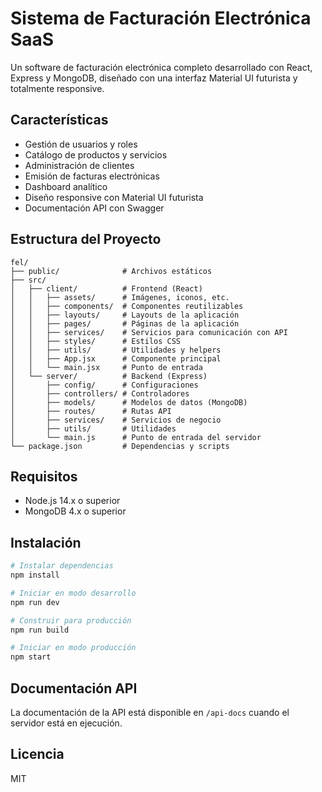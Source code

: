 # Sistema de Facturación Electrónica SaaS

Un software de facturación electrónica completo desarrollado con React, Express y MongoDB, diseñado con una interfaz Material UI futurista y totalmente responsive.

## Características

- Gestión de usuarios y roles
- Catálogo de productos y servicios
- Administración de clientes
- Emisión de facturas electrónicas
- Dashboard analítico
- Diseño responsive con Material UI futurista
- Documentación API con Swagger

## Estructura del Proyecto

```
fel/
├── public/              # Archivos estáticos
├── src/
│   ├── client/          # Frontend (React)
│   │   ├── assets/      # Imágenes, iconos, etc.
│   │   ├── components/  # Componentes reutilizables
│   │   ├── layouts/     # Layouts de la aplicación
│   │   ├── pages/       # Páginas de la aplicación
│   │   ├── services/    # Servicios para comunicación con API
│   │   ├── styles/      # Estilos CSS
│   │   ├── utils/       # Utilidades y helpers
│   │   ├── App.jsx      # Componente principal
│   │   └── main.jsx     # Punto de entrada
│   └── server/          # Backend (Express)
│       ├── config/      # Configuraciones
│       ├── controllers/ # Controladores
│       ├── models/      # Modelos de datos (MongoDB)
│       ├── routes/      # Rutas API
│       ├── services/    # Servicios de negocio
│       ├── utils/       # Utilidades
│       └── main.js      # Punto de entrada del servidor
└── package.json         # Dependencias y scripts
```

## Requisitos

- Node.js 14.x o superior
- MongoDB 4.x o superior

## Instalación

```bash
# Instalar dependencias
npm install

# Iniciar en modo desarrollo
npm run dev

# Construir para producción
npm run build

# Iniciar en modo producción
npm start
```

## Documentación API

La documentación de la API está disponible en `/api-docs` cuando el servidor está en ejecución.

## Licencia

MIT